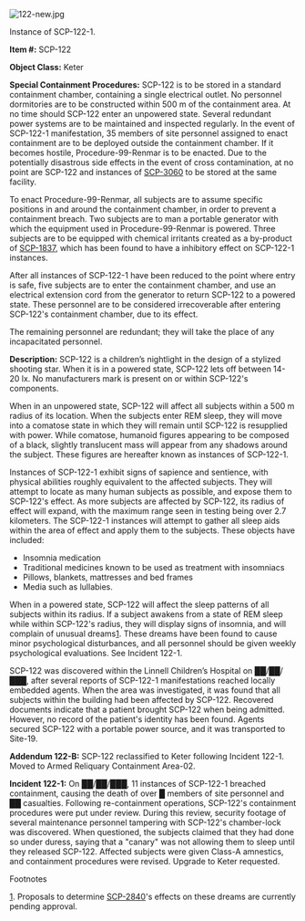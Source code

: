 ![122-new.jpg](http://scp-wiki.wdfiles.com/local--files/scp-122/122-new.jpg)

Instance of SCP-122-1.

**Item #:** SCP-122

**Object Class:** Keter

**Special Containment Procedures:** SCP-122 is to be stored in a standard containment chamber, containing a single electrical outlet. No personnel dormitories are to be constructed within 500 m of the containment area. At no time should SCP-122 enter an unpowered state. Several redundant power systems are to be maintained and inspected regularly. In the event of SCP-122-1 manifestation, 35 members of site personnel assigned to enact containment are to be deployed outside the containment chamber. If it becomes hostile, Procedure-99-Renmar is to be enacted. Due to the potentially disastrous side effects in the event of cross contamination, at no point are SCP-122 and instances of [SCP-3060](/scp-3060) to be stored at the same facility.

To enact Procedure-99-Renmar, all subjects are to assume specific positions in and around the containment chamber, in order to prevent a containment breach. Two subjects are to man a portable generator with which the equipment used in Procedure-99-Renmar is powered. Three subjects are to be equipped with chemical irritants created as a by-product of [SCP-1837](/scp-1837), which has been found to have a inhibitory effect on SCP-122-1 instances.

After all instances of SCP-122-1 have been reduced to the point where entry is safe, five subjects are to enter the containment chamber, and use an electrical extension cord from the generator to return SCP-122 to a powered state. These personnel are to be considered irrecoverable after entering SCP-122's containment chamber, due to its effect.

The remaining personnel are redundant; they will take the place of any incapacitated personnel.

**Description:** SCP-122 is a children’s nightlight in the design of a stylized shooting star. When it is in a powered state, SCP-122 lets off between 14-20 lx. No manufacturers mark is present on or within SCP-122's components.

When in an unpowered state, SCP-122 will affect all subjects within a 500 m radius of its location. When the subjects enter REM sleep, they will move into a comatose state in which they will remain until SCP-122 is resupplied with power. While comatose, humanoid figures appearing to be composed of a black, slightly translucent mass will appear from any shadows around the subject. These figures are hereafter known as instances of SCP-122-1.

Instances of SCP-122-1 exhibit signs of sapience and sentience, with physical abilities roughly equivalent to the affected subjects. They will attempt to locate as many human subjects as possible, and expose them to SCP-122's effect. As more subjects are affected by SCP-122, its radius of effect will expand, with the maximum range seen in testing being over 2.7 kilometers. The SCP-122-1 instances will attempt to gather all sleep aids within the area of effect and apply them to the subjects. These objects have included:

*   Insomnia medication
*   Traditional medicines known to be used as treatment with insomniacs
*   Pillows, blankets, mattresses and bed frames
*   Media such as lullabies.

When in a powered state, SCP-122 will affect the sleep patterns of all subjects within its radius. If a subject awakens from a state of REM sleep while within SCP-122's radius, they will display signs of insomnia, and will complain of unusual dreams[1](javascript:;). These dreams have been found to cause minor psychological disturbances, and all personnel should be given weekly psychological evaluations. See Incident 122-1.

SCP-122 was discovered within the Linnell Children’s Hospital on ██/██/███, after several reports of SCP-122-1 manifestations reached locally embedded agents. When the area was investigated, it was found that all subjects within the building had been affected by SCP-122. Recovered documents indicate that a patient brought SCP-122 when being admitted. However, no record of the patient's identity has been found. Agents secured SCP-122 with a portable power source, and it was transported to Site-19.

**Addendum 122-B:** SCP-122 reclassified to Keter following Incident 122-1. Moved to Armed Reliquary Containment Area-02.

**Incident 122-1:** On ██/██/███, 11 instances of SCP-122-1 breached containment, causing the death of over █ members of site personnel and ██ casualties. Following re-containment operations, SCP-122's containment procedures were put under review. During this review, security footage of several maintenance personnel tampering with SCP-122's chamber-lock was discovered. When questioned, the subjects claimed that they had done so under duress, saying that a "canary" was not allowing them to sleep until they released SCP-122. Affected subjects were given Class-A amnestics, and containment procedures were revised. Upgrade to Keter requested.

Footnotes

[1](javascript:;). Proposals to determine [SCP-2840](/scp-2840)'s effects on these dreams are currently pending approval.
